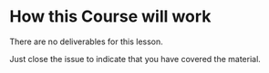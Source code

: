 # How this Course will work

There are no deliverables for this lesson.

Just close the issue to indicate that you have covered the material.